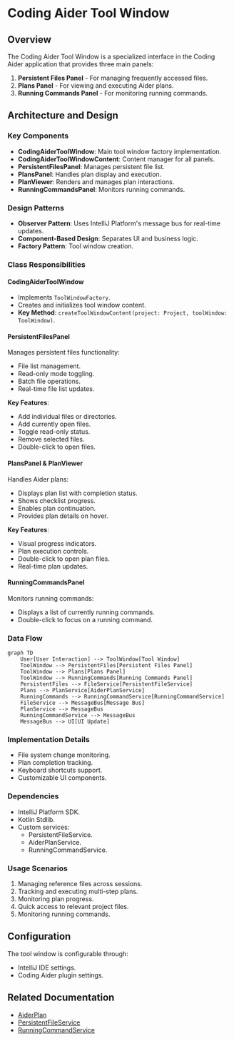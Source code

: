 # Coding Aider Tool Window

## Overview

The Coding Aider Tool Window is a specialized interface in the Coding Aider application that provides three main panels:

1. **Persistent Files Panel** - For managing frequently accessed files.
2. **Plans Panel** - For viewing and executing Aider plans.
3. **Running Commands Panel** - For monitoring running commands.

## Architecture and Design

### Key Components

- **CodingAiderToolWindow**: Main tool window factory implementation.
- **CodingAiderToolWindowContent**: Content manager for all panels.
- **PersistentFilesPanel**: Manages persistent file list.
- **PlansPanel**: Handles plan display and execution.
- **PlanViewer**: Renders and manages plan interactions.
- **RunningCommandsPanel**: Monitors running commands.

### Design Patterns

- **Observer Pattern**: Uses IntelliJ Platform's message bus for real-time updates.
- **Component-Based Design**: Separates UI and business logic.
- **Factory Pattern**: Tool window creation.

### Class Responsibilities

#### CodingAiderToolWindow

- Implements `ToolWindowFactory`.
- Creates and initializes tool window content.
- **Key Method**: `createToolWindowContent(project: Project, toolWindow: ToolWindow)`.

#### PersistentFilesPanel

Manages persistent files functionality:

- File list management.
- Read-only mode toggling.
- Batch file operations.
- Real-time file list updates.

**Key Features**:

- Add individual files or directories.
- Add currently open files.
- Toggle read-only status.
- Remove selected files.
- Double-click to open files.

#### PlansPanel & PlanViewer

Handles Aider plans:

- Displays plan list with completion status.
- Shows checklist progress.
- Enables plan continuation.
- Provides plan details on hover.

**Key Features**:

- Visual progress indicators.
- Plan execution controls.
- Double-click to open plan files.
- Real-time plan updates.

#### RunningCommandsPanel

Monitors running commands:

- Displays a list of currently running commands.
- Double-click to focus on a running command.

### Data Flow

```mermaid
graph TD
    User[User Interaction] --> ToolWindow[Tool Window]
    ToolWindow --> PersistentFiles[Persistent Files Panel]
    ToolWindow --> Plans[Plans Panel]
    ToolWindow --> RunningCommands[Running Commands Panel]
    PersistentFiles --> FileService[PersistentFileService]
    Plans --> PlanService[AiderPlanService]
    RunningCommands --> RunningCommandService[RunningCommandService]
    FileService --> MessageBus[Message Bus]
    PlanService --> MessageBus
    RunningCommandService --> MessageBus
    MessageBus --> UI[UI Update]
```

### Implementation Details

- File system change monitoring.
- Plan completion tracking.
- Keyboard shortcuts support.
- Customizable UI components.

### Dependencies

- IntelliJ Platform SDK.
- Kotlin Stdlib.
- Custom services:
    - PersistentFileService.
    - AiderPlanService.
    - RunningCommandService.

### Usage Scenarios

1. Managing reference files across sessions.
2. Tracking and executing multi-step plans.
3. Monitoring plan progress.
4. Quick access to relevant project files.
5. Monitoring running commands.

## Configuration

The tool window is configurable through:

- IntelliJ IDE settings.
- Coding Aider plugin settings.

## Related Documentation

- [AiderPlan](../services/plans/AiderPlanService.kt)
- [PersistentFileService](../services/PersistentFileService.kt)
- [RunningCommandService](../services/RunningCommandService.kt)
